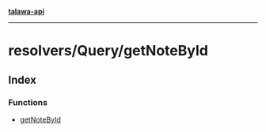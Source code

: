 [**talawa-api**](../../../README.md)

***

# resolvers/Query/getNoteById

## Index

### Functions

- [getNoteById](functions/getNoteById.md)
